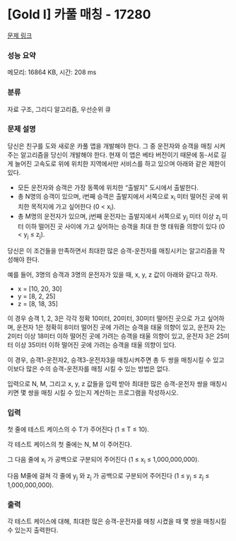 # [Gold I] 카풀 매칭 - 17280 

[문제 링크](https://www.acmicpc.net/problem/17280) 

### 성능 요약

메모리: 16864 KB, 시간: 208 ms

### 분류

자료 구조, 그리디 알고리즘, 우선순위 큐

### 문제 설명

<p>당신은 친구를 도와 새로운 카풀 앱을 개발해야 한다. 그 중 운전자와 승객을 매칭 시켜주는 알고리즘을 당신이 개발해야 한다. 현재 이 앱은 베타 버전이기 때문에 동-서로 길게 늘어진 고속도로 위에 위치한 지역에서만 서비스를 하고 있으며 아래와 같은 제한이 있다. </p>

<ul>
	<li>모든 운전자와 승객은 가장 동쪽에 위치한 “출발지" 도시에서 출발한다.</li>
	<li>총 N명의 승객이 있으며, i번째 승객은 출발지에서 서쪽으로 x<sub>i</sub> 미터 떨어진 곳에 위치한 목적지에 가고 싶어한다 (0 < x<sub>i</sub>).</li>
	<li>총 M명의 운전자가 있으며, j번째 운전자는 출발지에서 서쪽으로 y<sub>j</sub> 미터 이상 z<sub>j</sub> 미터 이하 떨어진 곳 사이에 가고 싶어하는 승객을 최대 한 명 태워줄 의향이 있다 (0 < y<sub>j</sub> ≤ z<sub>j</sub>). </li>
</ul>

<p>당신은 이 조건들을 만족하면서 최대한 많은 승객-운전자를 매칭시키는 알고리즘을 작성해야 한다.</p>

<p>예를 들어, 3명의 승객과 3명의 운전자가 있을 때, x, y, z 값이 아래와 같다고 하자.</p>

<ul>
	<li>x = [10, 20, 30]</li>
	<li>y = [8, 2, 25]</li>
	<li>z = [8, 18, 35]</li>
</ul>

<p>이 경우 승객 1, 2, 3은 각각 정확 10미터, 20미터, 30미터 떨어진 곳으로 가고 싶어하며, 운전자 1은 정확히 8미터 떨어진 곳에 가려는 승객을 태울 의향이 있고,  운전자 2는 2미터 이상 18미터 이하 떨어진 곳에 가려는 승객을 태울 의향이 있고, 운전자 3은 25미터 이상 35미터 이하 떨어진 곳에 가려는 승객을 태울 의향이 있다.</p>

<p>이 경우, 승객1-운전자2, 승객3-운전자3을 매칭시켜주면 총 두 쌍을 매칭시킬 수 있고 이보다 많은 수의 승객-운전자를 매칭 시킬 수 있는 방법은 없다.</p>

<p>입력으로 N, M, 그리고 x, y, z 값들을 입력 받아 최대한 많은 승객-운전자 쌍을 매칭시키면 몇 쌍을 매칭 시킬 수 있는지 계산하는 프로그램을 작성하시오.</p>

### 입력 

 <p>첫 줄에 테스트 케이스의 수 T가 주어진다 (1 ≤ T ≤ 10).</p>

<p>각 테스트 케이스의 첫 줄에는 N, M 이 주어진다.</p>

<p>그 다음 줄에 x<sub>i</sub> 가 공백으로 구분되어 주어진다 (1 ≤ x<sub>i</sub> ≤ 1,000,000,000).</p>

<p>다음 M줄에 걸쳐 각 줄에 y<sub>j</sub> 와 z<sub>j</sub> 가 공백으로 구분되어 주어진다 (1 ≤ y<sub>j</sub> ≤ z<sub>j</sub> ≤ 1,000,000,000).</p>

### 출력 

 <p>각 테스트 케이스에 대해, 최대한 많은 승객-운전자를 매칭 시켰을 때 몇 쌍을 매칭시킬 수 있는지 출력한다.</p>

